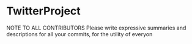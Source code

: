 # TwitterProject

NOTE TO ALL CONTRIBUTORS
Please write expressive summaries and descriptions for all your commits,
for the utility of everyon
